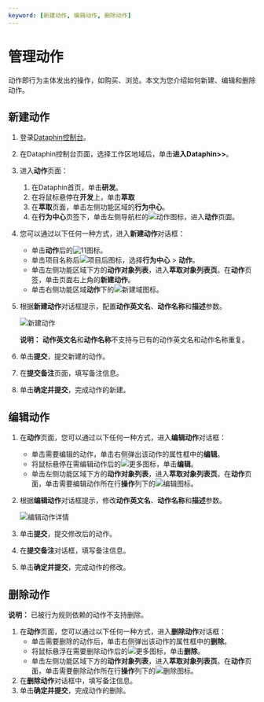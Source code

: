 ```yaml
---
keyword: [新建动作, 编辑动作, 删除动作]
---
```


# 管理动作

动作即行为主体发出的操作，如购买、浏览。本文为您介绍如何新建、编辑和删除动作。

## 新建动作

1.  登录[Dataphin控制台](https://dataphin.console.aliyun.com/workingArea)。
2.  在Dataphin控制台页面，选择工作区地域后，单击**进入Dataphin\>\>**。
3.  进入**动作**页面：
    1.  在Dataphin首页，单击**研发**。
    2.  在将鼠标悬停在**开发**上，单击**萃取**
    3.  在**萃取**页面，单击左侧功能区域的**行为中心**。
    4.  在**行为中心**页签下，单击左侧导航栏的![动作](https://static-aliyun-doc.oss-accelerate.aliyuncs.com/assets/img/zh-CN/6401987951/p61266.png)图标，进入**动作**页面。
4.  您可以通过以下任何一种方式，进入**新建动作**对话框：
    -   单击**动作**后的![11](https://static-aliyun-doc.oss-accelerate.aliyuncs.com/assets/img/zh-CN/0701987951/p61265.png)图标。
    -   单击项目名称后![项目后](https://static-aliyun-doc.oss-accelerate.aliyuncs.com/assets/img/zh-CN/0701987951/p63182.png)图标，选择**行为中心** \> **动作**。
    -   单击左侧功能区域下方的**动作对象列表**，进入**萃取对象列表页**。在**动作**页签，单击页面右上角的**新建动作**。
    -   单击右侧功能区域**动作**下的![新建域](https://static-aliyun-doc.oss-accelerate.aliyuncs.com/assets/img/zh-CN/0701987951/p63199.png)图标。
5.  根据**新建动作**对话框提示，配置**动作英文名**、**动作名称**和**描述**参数。

    ![新建动作](https://static-aliyun-doc.oss-accelerate.aliyuncs.com/assets/img/zh-CN/6401987951/p61307.png)

    **说明：** **动作英文名**和**动作名称**不支持与已有的动作英文名和动作名称重复。

6.  单击**提交**，提交新建的动作。
7.  在**提交备注**页面，填写备注信息。
8.  单击**确定并提交**，完成动作的新建。

## 编辑动作

1.  在**动作**页面，您可以通过以下任何一种方式，进入**编辑动作**对话框：
    -   单击需要编辑的动作，单击右侧弹出该动作的属性框中的**编辑**。
    -   将鼠标悬停在需编辑动作后的![更多](https://static-aliyun-doc.oss-accelerate.aliyuncs.com/assets/img/zh-CN/3887549951/p63154.png)图标，单击**编辑**。
    -   单击左侧功能区域下方的**动作对象列表**，进入**萃取对象列表页**。在**动作**页面，单击需要编辑动作所在行**操作**列下的![编辑](https://static-aliyun-doc.oss-accelerate.aliyuncs.com/assets/img/zh-CN/1701987951/p63155.png)图标。
2.  根据**编辑动作**对话框提示，修改**动作英文名**、**动作名称**和**描述**参数。

    ![编辑动作详情](https://static-aliyun-doc.oss-accelerate.aliyuncs.com/assets/img/zh-CN/7401987951/p61475.png)

3.  单击**提交**，提交修改后的动作。
4.  在**提交备注**对话框，填写备注信息。
5.  单击**确定并提交**，完成动作的修改。

## 删除动作

**说明：** 已被行为规则依赖的动作不支持删除。

1.  在**动作**页面，您可以通过以下任何一种方式，进入**删除动作**对话框：
    -   单击需要删除的动作后，单击右侧弹出该动作的属性框中的**删除**。
    -   将鼠标悬浮在需要删除动作后的![更多](https://static-aliyun-doc.oss-accelerate.aliyuncs.com/assets/img/zh-CN/3887549951/p63154.png)图标，单击**删除**。
    -   单击左侧功能区域下方的**动作对象列表**，进入**萃取对象列表页**。在**动作**页面，单击需要删除动作所在行**操作**列下的![删除](https://static-aliyun-doc.oss-accelerate.aliyuncs.com/assets/img/zh-CN/1701987951/p63156.png)图标。
2.  在**删除动作**对话框中，填写备注信息。
3.  单击**确定并提交**，完成动作的删除。

